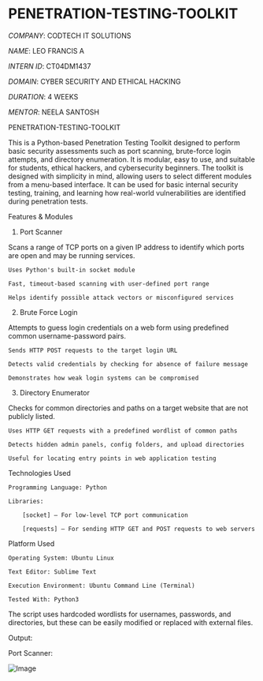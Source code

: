 # PENETRATION-TESTING-TOOLKIT

 *COMPANY*: CODTECH IT SOLUTIONS

 *NAME*: LEO FRANCIS A

 *INTERN ID*: CT04DM1437 

 *DOMAIN*: CYBER SECURITY AND ETHICAL HACKING

 *DURATION*: 4 WEEKS

 *MENTOR*: NEELA SANTOSH

 
PENETRATION-TESTING-TOOLKIT
 
   This is a Python-based Penetration Testing Toolkit designed to perform basic security assessments such as port scanning, brute-force login attempts, and directory enumeration. It is modular, easy to use, and suitable for students, ethical hackers, and cybersecurity beginners.
   The toolkit is designed with simplicity in mind, allowing users to select different modules from a menu-based interface. It can be used for basic internal security testing, training, and learning how real-world vulnerabilities are identified during penetration tests.

Features & Modules

1. Port Scanner

Scans a range of TCP ports on a given IP address to identify which ports are open and may be running services.

    Uses Python's built-in socket module

    Fast, timeout-based scanning with user-defined port range

    Helps identify possible attack vectors or misconfigured services

2. Brute Force Login

Attempts to guess login credentials on a web form using predefined common username-password pairs.

    Sends HTTP POST requests to the target login URL

    Detects valid credentials by checking for absence of failure message

    Demonstrates how weak login systems can be compromised

3. Directory Enumerator

Checks for common directories and paths on a target website that are not publicly listed.

    Uses HTTP GET requests with a predefined wordlist of common paths

    Detects hidden admin panels, config folders, and upload directories

    Useful for locating entry points in web application testing

Technologies Used

    Programming Language: Python 

    Libraries:

        [socket] – For low-level TCP port communication

        [requests] – For sending HTTP GET and POST requests to web servers

Platform Used

    Operating System: Ubuntu Linux

    Text Editor: Sublime Text 

    Execution Environment: Ubuntu Command Line (Terminal)

    Tested With: Python3


The script uses hardcoded wordlists for usernames, passwords, and directories, but these can be easily modified or replaced with external files.

Output:

Port Scanner:

![Image](https://github.com/user-attachments/assets/d74dc42b-9dbc-434d-ac6c-689d8a6e53d5)


    





